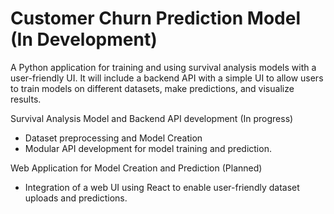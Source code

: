 # Customer Churn Prediction Model (In Development)
A Python application for training and using survival analysis models with a user-friendly UI. It will include a backend API with a simple UI to allow users to train models on different datasets, 
make predictions, and visualize results. 

Survival Analysis Model and Backend API development (In progress)
- Dataset preprocessing and Model Creation
- Modular API development for model training and prediction.

Web Application for Model Creation and Prediction (Planned)
- Integration of a web UI using React to enable user-friendly dataset uploads and predictions.


